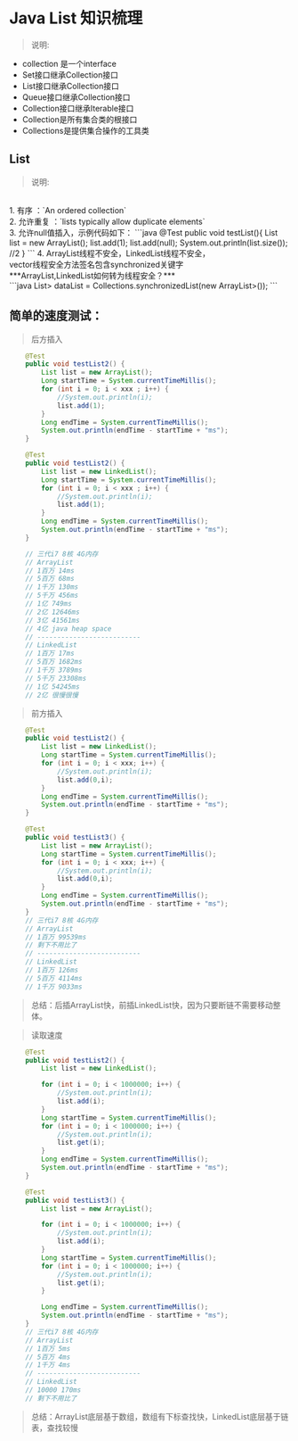 # Java List 知识梳理
>说明:
- collection 是一个interface
- Set接口继承Collection接口
- List接口继承Collection接口
- Queue接口继承Collection接口
- Collection接口继承Iterable接口
- Collection是所有集合类的根接口
- Collections是提供集合操作的工具类
  
## List
>说明:
</br>
1. 有序 ：`An ordered collection`
</br>
2. 允许重复 ：`lists typically allow duplicate elements`
</br>
3. 允许null值插入，示例代码如下：
```java
    @Test
    public void testList(){
        List list = new ArrayList();
        list.add(1);
        list.add(null);
        System.out.println(list.size()); //2
    }
```
4. ArrayList线程不安全，LinkedList线程不安全，
   </br>
   vector线程安全方法签名包含synchronized关键字
   </br>
   ***ArrayList,LinkedList如何转为线程安全？***
   </br>
   ```java
   List<Map<String,Object>> dataList 
        = Collections.synchronizedList(new ArrayList<Map<String,Object>>());
   ```
   


## 简单的速度测试：
>后方插入
```java
    @Test
    public void testList2() {
        List list = new ArrayList();
        Long startTime = System.currentTimeMillis();
        for (int i = 0; i < xxx ; i++) {
            //System.out.println(i);
            list.add(1);
        }
        Long endTime = System.currentTimeMillis();
        System.out.println(endTime - startTime + "ms");
    }

    @Test
    public void testList2() {
        List list = new LinkedList();
        Long startTime = System.currentTimeMillis();
        for (int i = 0; i < xxx ; i++) {
            //System.out.println(i);
            list.add(1);
        }
        Long endTime = System.currentTimeMillis();
        System.out.println(endTime - startTime + "ms");
    }

    // 三代i7 8核 4G内存 
    // ArrayList
    // 1百万 14ms
    // 5百万 68ms
    // 1千万 130ms
    // 5千万 456ms
    // 1亿 749ms
    // 2亿 12646ms
    // 3亿 41561ms
    // 4亿 java heap space
    // --------------------------
    // LinkedList
    // 1百万 17ms
    // 5百万 1682ms
    // 1千万 3789ms
    // 5千万 23308ms
    // 1亿 54245ms
    // 2亿 很慢很慢
```
>前方插入
```java
    @Test
    public void testList2() {
        List list = new LinkedList();
        Long startTime = System.currentTimeMillis();
        for (int i = 0; i < xxx; i++) {
            //System.out.println(i);
            list.add(0,i);
        }
        Long endTime = System.currentTimeMillis();
        System.out.println(endTime - startTime + "ms");
    }

    @Test
    public void testList3() {
        List list = new ArrayList();
        Long startTime = System.currentTimeMillis();
        for (int i = 0; i < xxx; i++) {
            //System.out.println(i);
            list.add(0,i);
        }
        Long endTime = System.currentTimeMillis();
        System.out.println(endTime - startTime + "ms");
    }
    // 三代i7 8核 4G内存 
    // ArrayList
    // 1百万 99539ms
    // 剩下不用比了
    // --------------------------
    // LinkedList
    // 1百万 126ms
    // 5百万 4114ms
    // 1千万 9033ms
```
>总结：后插ArrayList快，前插LinkedList快，因为只要断链不需要移动整体。

>读取速度
```java
    @Test
    public void testList2() {
        List list = new LinkedList();

        for (int i = 0; i < 1000000; i++) {
            //System.out.println(i);
            list.add(i);
        }
        Long startTime = System.currentTimeMillis();
        for (int i = 0; i < 1000000; i++) {
            //System.out.println(i);
            list.get(i);
        }
        Long endTime = System.currentTimeMillis();
        System.out.println(endTime - startTime + "ms");
    }

    @Test
    public void testList3() {
        List list = new ArrayList();

        for (int i = 0; i < 1000000; i++) {
            //System.out.println(i);
            list.add(i);
        }
        Long startTime = System.currentTimeMillis();
        for (int i = 0; i < 1000000; i++) {
            //System.out.println(i);
            list.get(i);
        }

        Long endTime = System.currentTimeMillis();
        System.out.println(endTime - startTime + "ms");
    }
    // 三代i7 8核 4G内存 
    // ArrayList
    // 1百万 5ms
    // 5百万 4ms
    // 1千万 4ms
    // --------------------------
    // LinkedList
    // 10000 170ms
    // 剩下不用比了
```
>总结：ArrayList底层基于数组，数组有下标查找快，LinkedList底层基于链表，查找较慢
